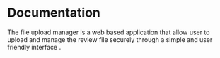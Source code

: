 # Documentation
The file upload manager is a web based application that allow user to upload and manage the review file securely through a simple and user friendly interface .
